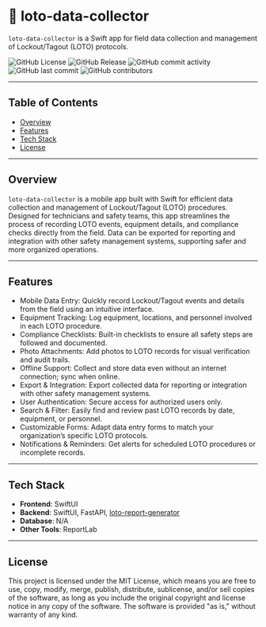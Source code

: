 # 📌 loto-data-collector
`loto-data-collector` is a Swift app for field data collection and management of Lockout/Tagout (LOTO) protocols. 

![GitHub License](https://img.shields.io/github/license/kmschang/loto-data-collector)
![GitHub Release](https://img.shields.io/github/v/release/kmschang/loto-data-collector)
![GitHub commit activity](https://img.shields.io/github/commit-activity/t/kmschang/loto-data-collector)
![GitHub last commit](https://img.shields.io/github/last-commit/kmschang/loto-data-collector)
![GitHub contributors](https://img.shields.io/github/contributors/kmschang/loto-data-collector)

---

## Table of Contents  
- [Overview](#Overview)
- [Features](#features)
- [Tech Stack](#Tech-Stack)
- [License](#License)

---

## Overview  

`loto-data-collector` is a mobile app built with Swift for efficient data collection and management of Lockout/Tagout (LOTO) procedures. Designed for technicians and safety teams, this app streamlines the process of recording LOTO events, equipment details, and compliance checks directly from the field. Data can be exported for reporting and integration with other safety management systems, supporting safer and more organized operations.

---

## Features  

- Mobile Data Entry: Quickly record Lockout/Tagout events and details from the field using an intuitive interface.
- Equipment Tracking: Log equipment, locations, and personnel involved in each LOTO procedure.
- Compliance Checklists: Built-in checklists to ensure all safety steps are followed and documented.
- Photo Attachments: Add photos to LOTO records for visual verification and audit trails.
- Offline Support: Collect and store data even without an internet connection; sync when online.
- Export & Integration: Export collected data for reporting or integration with other safety management systems.
- User Authentication: Secure access for authorized users only.
- Search & Filter: Easily find and review past LOTO records by date, equipment, or personnel.
- Customizable Forms: Adapt data entry forms to match your organization’s specific LOTO protocols.
- Notifications & Reminders: Get alerts for scheduled LOTO procedures or incomplete records.

---

## Tech Stack  

- **Frontend**: SwiftUI  
- **Backend**: SwiftUI, FastAPI, [loto-report-generator](https://github.com/kscardinal/loto-report-generator)
- **Database**: N/A  
- **Other Tools**: ReportLab  

---

## License

This project is licensed under the MIT License, which means you are free to use, copy, modify, merge, publish, distribute, sublicense, and/or sell copies of the software, as long as you include the original copyright and license notice in any copy of the software. The software is provided "as is," without warranty of any kind.

